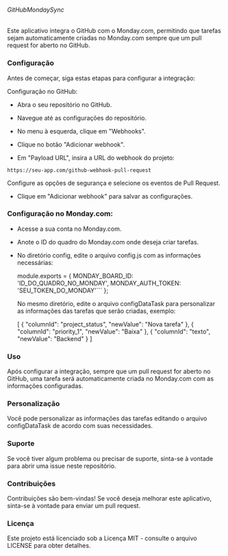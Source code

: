 ###### GitHubMondaySync

Este aplicativo integra o GitHub com o Monday.com, permitindo que tarefas sejam automaticamente criadas no Monday.com sempre que um pull request for aberto no GitHub.

### Configuração

Antes de começar, siga estas etapas para configurar a integração:

Configuração no GitHub:

- Abra o seu repositório no GitHub.

- Navegue até as configurações do repositório.

- No menu à esquerda, clique em "Webhooks".

- Clique no botão "Adicionar webhook".

- Em "Payload URL", insira a URL do webhook do projeto:

```https://seu-app.com/github-webhook-pull-request```

  Configure as opções de segurança e selecione os eventos de Pull Request.

- Clique em "Adicionar webhook" para salvar as configurações.

### Configuração no Monday.com:

- Acesse a sua conta no Monday.com.

- Anote o ID do quadro do Monday.com onde deseja criar tarefas.

- No diretório config, edite o arquivo config.js com as informações necessárias:

    module.exports = {
        MONDAY_BOARD_ID: 'ID_DO_QUADRO_NO_MONDAY',
        MONDAY_AUTH_TOKEN: 'SEU_TOKEN_DO_MONDAY'```
    };

  No mesmo diretório, edite o arquivo configDataTask para personalizar as informações das tarefas que serão criadas, exemplo:

    [
        { "columnId": "project_status", "newValue": "Nova tarefa" },
        { "columnId": "priority_1", "newValue": "Baixa" },
        { "columnId": "texto", "newValue": "Backend" }
    ]

### Uso

Após configurar a integração, sempre que um pull request for aberto no GitHub, uma tarefa será automaticamente criada no Monday.com com as informações configuradas.

### Personalização

Você pode personalizar as informações das tarefas editando o arquivo configDataTask de acordo com suas necessidades.

### Suporte

Se você tiver algum problema ou precisar de suporte, sinta-se à vontade para abrir uma issue neste repositório.

### Contribuições

Contribuições são bem-vindas! Se você deseja melhorar este aplicativo, sinta-se à vontade para enviar um pull request.

### Licença

Este projeto está licenciado sob a Licença MIT - consulte o arquivo LICENSE para obter detalhes.